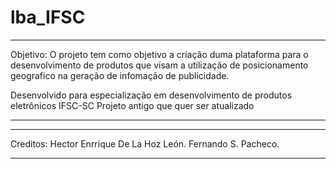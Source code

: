 lba_IFSC
========
***********************************************************************
Objetivo:
O projeto tem como objetivo a criação duma plataforma para o desenvolvimento de produtos que visam a utilização de posicionamento geografico na geração de infomação de publicidade.

Desenvolvido para especialização em desenvolvimento de produtos eletrônicos IFSC-SC
Projeto antigo que quer ser atualizado
***********************************************************************

***********************************************************************
Creditos:
Hector Enrrique De La Hoz León.
Fernando S. Pacheco.
***********************************************************************
